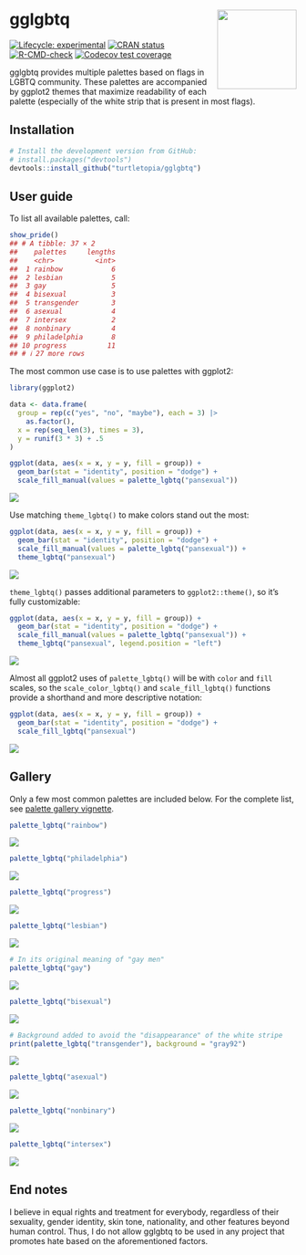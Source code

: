 
# gglgbtq <a href="https://turtletopia.github.io/gglgbtq/"><img src="man/figures/logo.svg" align="right" height="139" /></a>

<!-- badges: start -->

[![Lifecycle:
experimental](https://img.shields.io/badge/lifecycle-experimental-orange.svg)](https://lifecycle.r-lib.org/articles/stages.html#experimental)
[![CRAN
status](https://www.r-pkg.org/badges/version/gglgbtq)](https://CRAN.R-project.org/package=gglgbtq)
[![R-CMD-check](https://github.com/turtletopia/gglgbtq/workflows/R-CMD-check/badge.svg)](https://github.com/turtletopia/gglgbtq/actions)
[![Codecov test
coverage](https://codecov.io/gh/turtletopia/gglgbtq/branch/master/graph/badge.svg)](https://app.codecov.io/gh/turtletopia/gglgbtq?branch=master)
<!-- badges: end -->

gglgbtq provides multiple palettes based on flags in LGBTQ community.
These palettes are accompanied by ggplot2 themes that maximize
readability of each palette (especially of the white strip that is
present in most flags).

## Installation

``` r
# Install the development version from GitHub:
# install.packages("devtools")
devtools::install_github("turtletopia/gglgbtq")
```

## User guide

To list all available palettes, call:

``` r
show_pride()
## # A tibble: 37 × 2
##    palettes     lengths
##    <chr>          <int>
##  1 rainbow            6
##  2 lesbian            5
##  3 gay                5
##  4 bisexual           3
##  5 transgender        3
##  6 asexual            4
##  7 intersex           2
##  8 nonbinary          4
##  9 philadelphia       8
## 10 progress          11
## # ℹ 27 more rows
```

The most common use case is to use palettes with ggplot2:

``` r
library(ggplot2)

data <- data.frame(
  group = rep(c("yes", "no", "maybe"), each = 3) |>
    as.factor(),
  x = rep(seq_len(3), times = 3),
  y = runif(3 * 3) + .5
)

ggplot(data, aes(x = x, y = y, fill = group)) +
  geom_bar(stat = "identity", position = "dodge") +
  scale_fill_manual(values = palette_lgbtq("pansexual"))
```

![](README_files/figure-gfm/ggplot2-1.png)<!-- -->

Use matching `theme_lgbtq()` to make colors stand out the most:

``` r
ggplot(data, aes(x = x, y = y, fill = group)) +
  geom_bar(stat = "identity", position = "dodge") +
  scale_fill_manual(values = palette_lgbtq("pansexual")) +
  theme_lgbtq("pansexual")
```

![](README_files/figure-gfm/ggplot2_theme-1.png)<!-- -->

`theme_lgbtq()` passes additional parameters to `ggplot2::theme()`, so
it’s fully customizable:

``` r
ggplot(data, aes(x = x, y = y, fill = group)) +
  geom_bar(stat = "identity", position = "dodge") +
  scale_fill_manual(values = palette_lgbtq("pansexual")) +
  theme_lgbtq("pansexual", legend.position = "left")
```

![](README_files/figure-gfm/ggplot2_theme_custom-1.png)<!-- -->

Almost all ggplot2 uses of `palette_lgbtq()` will be with `color` and
`fill` scales, so the `scale_color_lgbtq()` and `scale_fill_lgbtq()`
functions provide a shorthand and more descriptive notation:

``` r
ggplot(data, aes(x = x, y = y, fill = group)) +
  geom_bar(stat = "identity", position = "dodge") +
  scale_fill_lgbtq("pansexual")
```

![](README_files/figure-gfm/ggplot2_scale-1.png)<!-- -->

## Gallery

Only a few most common palettes are included below. For the complete
list, see [palette gallery
vignette](https://turtletopia.github.io/gglgbtq/articles/gallery.html).

``` r
palette_lgbtq("rainbow")
```

![](README_files/figure-gfm/palettes-1.png)<!-- -->

``` r
palette_lgbtq("philadelphia")
```

![](README_files/figure-gfm/palettes-2.png)<!-- -->

``` r
palette_lgbtq("progress")
```

![](README_files/figure-gfm/palettes-3.png)<!-- -->

``` r
palette_lgbtq("lesbian")
```

![](README_files/figure-gfm/palettes-4.png)<!-- -->

``` r
# In its original meaning of "gay men"
palette_lgbtq("gay")
```

![](README_files/figure-gfm/palettes-5.png)<!-- -->

``` r
palette_lgbtq("bisexual")
```

![](README_files/figure-gfm/palettes-6.png)<!-- -->

``` r
# Background added to avoid the "disappearance" of the white stripe
print(palette_lgbtq("transgender"), background = "gray92")
```

![](README_files/figure-gfm/palettes-7.png)<!-- -->

``` r
palette_lgbtq("asexual")
```

![](README_files/figure-gfm/palettes-8.png)<!-- -->

``` r
palette_lgbtq("nonbinary")
```

![](README_files/figure-gfm/palettes-9.png)<!-- -->

``` r
palette_lgbtq("intersex")
```

![](README_files/figure-gfm/palettes-10.png)<!-- -->

## End notes

I believe in equal rights and treatment for everybody, regardless of
their sexuality, gender identity, skin tone, nationality, and other
features beyond human control. Thus, I do not allow gglgbtq to be used
in any project that promotes hate based on the aforementioned factors.
